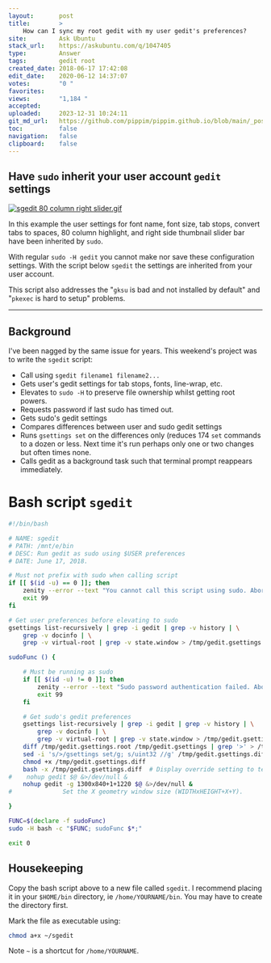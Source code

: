 ```yaml
---
layout:       post
title:        >
    How can I sync my root gedit with my user gedit's preferences?
site:         Ask Ubuntu
stack_url:    https://askubuntu.com/q/1047405
type:         Answer
tags:         gedit root
created_date: 2018-06-17 17:42:08
edit_date:    2020-06-12 14:37:07
votes:        "0 "
favorites:    
views:        "1,184 "
accepted:     
uploaded:     2023-12-31 10:24:11
git_md_url:   https://github.com/pippim/pippim.github.io/blob/main/_posts/2018/2018-06-17-How-can-I-sync-my-root-gedit-with-my-user-gedit_s-preferences_.md
toc:          false
navigation:   false
clipboard:    false
---
```


## Have `sudo` inherit your user account `gedit` settings

[![sgedit 80 column right slider.gif][1]][1]

In this example the user settings for font name, font size, tab stops, convert tabs to spaces, 80 column highlight, and right side thumbnail slider bar have been inherited by `sudo`.

With regular `sudo -H gedit` you cannot make nor save these configuration settings. With the script below `sgedit` the settings are inherited from your user account.

This script also addresses the "`gksu` is bad and not installed by default" and "`pkexec` is hard to setup" problems.

----------

## Background

I've been nagged by the same issue for years. This weekend's project was to write the `sgedit` script:

- Call using `sgedit filename1 filename2...`
- Gets user's gedit settings for tab stops, fonts, line-wrap, etc.
- Elevates to `sudo -H` to preserve file ownership whilst getting root powers. 
- Requests password if last sudo has timed out.
- Gets sudo's gedit settings
- Compares differences between user and sudo gedit settings
- Runs `gsettings set` on the differences only (reduces 174 `set` commands to a dozen or less. Next time it's run perhaps only one or two changes but often times none.
- Calls gedit as a background task such that terminal prompt reappears immediately.

# Bash script `sgedit`



``` bash
#!/bin/bash

# NAME: sgedit
# PATH: /mnt/e/bin
# DESC: Run gedit as sudo using $USER preferences
# DATE: June 17, 2018.

# Must not prefix with sudo when calling script
if [[ $(id -u) == 0 ]]; then
    zenity --error --text "You cannot call this script using sudo. Aborting."
    exit 99
fi

# Get user preferences before elevating to sudo
gsettings list-recursively | grep -i gedit | grep -v history | \
    grep -v docinfo | \
    grep -v virtual-root | grep -v state.window > /tmp/gedit.gsettings

sudoFunc () {

    # Must be running as sudo
    if [[ $(id -u) != 0 ]]; then
        zenity --error --text "Sudo password authentication failed. Aborting."
        exit 99
    fi

    # Get sudo's gedit preferences
    gsettings list-recursively | grep -i gedit | grep -v history | \
        grep -v docinfo | \
        grep -v virtual-root | grep -v state.window > /tmp/gedit.gsettings.root
    diff /tmp/gedit.gsettings.root /tmp/gedit.gsettings | grep '>' > /tmp/gedit.gsettings.diff
    sed -i 's/>/gsettings set/g; s/uint32 //g' /tmp/gedit.gsettings.diff
    chmod +x /tmp/gedit.gsettings.diff
    bash -x /tmp/gedit.gsettings.diff  # Display override setting to terminal
#    nohup gedit $@ &>/dev/null &
    nohup gedit -g 1300x840+1+1220 $@ &>/dev/null &
#              Set the X geometry window size (WIDTHxHEIGHT+X+Y).

}

FUNC=$(declare -f sudoFunc)
sudo -H bash -c "$FUNC; sudoFunc $*;"

exit 0
```

## Housekeeping

Copy the bash script above to a new file called `sgedit`. I recommend placing it in your `$HOME/bin` directory, ie `/home/YOURNAME/bin`. You may have to create the directory first.

Mark the file as executable using:

``` bash
chmod a+x ~/sgedit
```

Note `~` is a shortcut for `/home/YOURNAME`.


  [1]: https://i.stack.imgur.com/pVabr.gif
